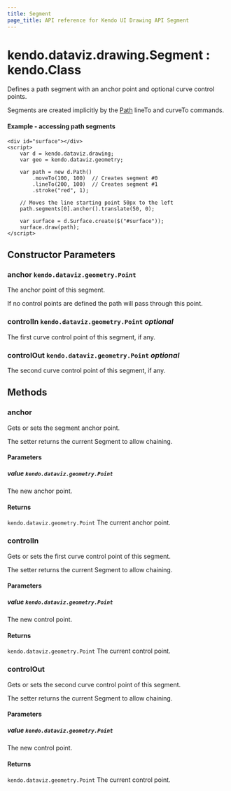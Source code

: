 ```yaml
---
title: Segment
page_title: API reference for Kendo UI Drawing API Segment
---
```


# kendo.dataviz.drawing.Segment : kendo.Class
Defines a path segment with an anchor point and optional curve control points.

Segments are created implicitly by the [Path](path) lineTo and curveTo commands.

#### Example - accessing path segments
    <div id="surface"></div>
    <script>
        var d = kendo.dataviz.drawing;
        var geo = kendo.dataviz.geometry;

        var path = new d.Path()
            .moveTo(100, 100)  // Creates segment #0
            .lineTo(200, 100)  // Creates segment #1
            .stroke("red", 1);

        // Moves the line starting point 50px to the left
        path.segments[0].anchor().translate(50, 0);

        var surface = d.Surface.create($("#surface"));
        surface.draw(path);
    </script>

## Constructor Parameters

### anchor `kendo.dataviz.geometry.Point`
The anchor point of this segment.

If no control points are defined the path will pass through this point.

### controlIn `kendo.dataviz.geometry.Point` *optional*
The first curve control point of this segment, if any.

### controlOut `kendo.dataviz.geometry.Point` *optional*
The second curve control point of this segment, if any.

## Methods

### anchor
Gets or sets the segment anchor point.

The setter returns the current Segment to allow chaining.

#### Parameters

##### value `kendo.dataviz.geometry.Point`
The new anchor point.

#### Returns
`kendo.dataviz.geometry.Point` The current anchor point.


### controlIn
Gets or sets the first curve control point of this segment.

The setter returns the current Segment to allow chaining.

#### Parameters

##### value `kendo.dataviz.geometry.Point`
The new control point.

#### Returns
`kendo.dataviz.geometry.Point` The current control point.


### controlOut
Gets or sets the second curve control point of this segment.

The setter returns the current Segment to allow chaining.

#### Parameters

##### value `kendo.dataviz.geometry.Point`
The new control point.

#### Returns
`kendo.dataviz.geometry.Point` The current control point.

